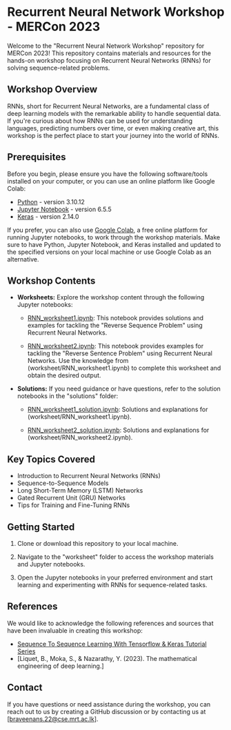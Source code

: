 # Recurrent Neural Network Workshop - MERCon 2023

Welcome to the "Recurrent Neural Network Workshop" repository for MERCon 2023! This repository contains materials and resources for the hands-on workshop focusing on Recurrent Neural Networks (RNNs) for solving sequence-related problems.

## Workshop Overview

RNNs, short for Recurrent Neural Networks, are a fundamental class of deep learning models with the remarkable ability to handle sequential data. If you're curious about how RNNs can be used for understanding languages, predicting numbers over time, or even making creative art, this workshop is the perfect place to start your journey into the world of RNNs.

## Prerequisites

Before you begin, please ensure you have the following software/tools installed on your computer, or you can use an online platform like Google Colab:

- [Python](https://www.python.org/) - version 3.10.12
- [Jupyter Notebook](https://jupyter.org/) - version 6.5.5
- [Keras](https://keras.io/) - version 2.14.0

If you prefer, you can also use [Google Colab](https://colab.research.google.com/), a free online platform for running Jupyter notebooks, to work through the workshop materials. Make sure to have Python, Jupyter Notebook, and Keras installed and updated to the specified versions on your local machine or use Google Colab as an alternative.


## Workshop Contents

- **Worksheets:** Explore the workshop content through the following Jupyter notebooks:

    - [RNN_worksheet1.ipynb](worksheet/RNN_worksheet1.ipynb): This notebook provides solutions and examples for tackling the "Reverse Sequence Problem" using Recurrent Neural Networks.

    - [RNN_worksheet2.ipynb](worksheet/RNN_worksheet2.ipynb): This notebook provides examples for tackling the "Reverse Sentence Problem" using Recurrent Neural Networks. Use the knowledge from (worksheet/RNN_worksheet1.ipynb) to complete this worksheet and obtain the desired output.

- **Solutions:** If you need guidance or have questions, refer to the solution notebooks in the "solutions" folder:

    - [RNN_worksheet1_solution.ipynb](solutions/RNN_worksheet1_solution.ipynb): Solutions and explanations for (worksheet/RNN_worksheet1.ipynb).
    
    - [RNN_worksheet2_solution.ipynb](solutions/RNN_worksheet2_solution.ipynb): Solutions and explanations for (worksheet/RNN_worksheet2.ipynb).

## Key Topics Covered

- Introduction to Recurrent Neural Networks (RNNs)
- Sequence-to-Sequence Models
- Long Short-Term Memory (LSTM) Networks
- Gated Recurrent Unit (GRU) Networks
- Tips for Training and Fine-Tuning RNNs

## Getting Started

1. Clone or download this repository to your local machine.

2. Navigate to the "worksheet" folder to access the workshop materials and Jupyter notebooks.

3. Open the Jupyter notebooks in your preferred environment and start learning and experimenting with RNNs for sequence-related tasks.

## References

We would like to acknowledge the following references and sources that have been invaluable in creating this workshop:
- [Sequence To Sequence Learning With Tensorflow & Keras Tutorial Series](https://www.muratkarakaya.net/2022/11/seq2seq-learning-tutorial-series.html)
- [Liquet, B., Moka, S., & Nazarathy, Y. (2023). The mathematical engineering of deep learning.]

## Contact

If you have questions or need assistance during the workshop, you can reach out to us by creating a GitHub discussion or by contacting us at [braveenans.22@cse.mrt.ac.lk].


